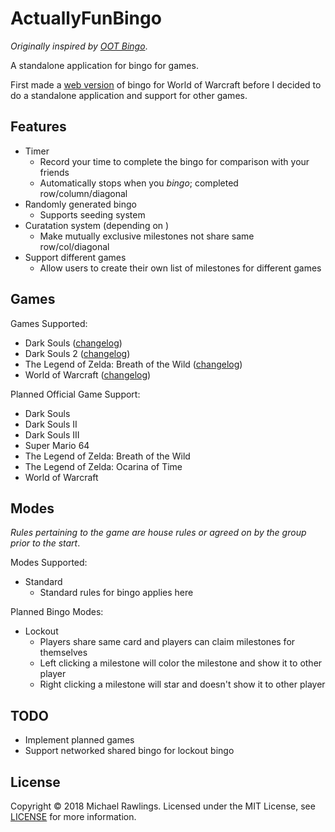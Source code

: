 # ActuallyFunBingo

*Originally inspired by [OOT Bingo](http://speedruntools.com/bingo/oot)*.

A standalone application for bingo for games.

First made a [web version](https://mrawlingst.github.io/wow-bingo/) of bingo for World of Warcraft before I decided to do a standalone application and support for other games.

## Features
* Timer
    * Record your time to complete the bingo for comparison with your friends
    * Automatically stops when you *bingo*; completed row/column/diagonal
* Randomly generated bingo
    * Supports seeding system
* Curatation system (depending on )
    * Make mutually exclusive milestones not share same row/col/diagonal
* Support different games
    * Allow users to create their own list of milestones for different games

## Games

Games Supported:
* Dark Souls ([changelog](dark_souls_changelog.md))
* Dark Souls 2 ([changelog](dark_souls_ii_changelog.md))
* The Legend of Zelda: Breath of the Wild ([changelog](breath_of_the_wild_changelog.md))
* World of Warcraft ([changelog](world_of_warcraft_changelog.md))

Planned Official Game Support:
* Dark Souls
* Dark Souls II
* Dark Souls III
* Super Mario 64
* The Legend of Zelda: Breath of the Wild
* The Legend of Zelda: Ocarina of Time
* World of Warcraft

## Modes
*Rules pertaining to the game are house rules or agreed on by the group prior to the start*.

Modes Supported:
* Standard
    * Standard rules for bingo applies here

Planned Bingo Modes:
* Lockout
    * Players share same card and players can claim milestones for themselves
    * Left clicking a milestone will color the milestone and show it to other player
    * Right clicking a milestone will star and doesn't show it to other player

## TODO
* Implement planned games
* Support networked shared bingo for lockout bingo

## License
Copyright &copy; 2018 Michael Rawlings. Licensed under the MIT License, see [LICENSE](LICENSE) for more information.
